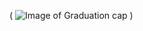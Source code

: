  ( ![Image of Graduation cap](https://user-images.githubusercontent.com/79238572/113372952-9dc27180-931e-11eb-8ba3-8442890d35ef.jpg) )

